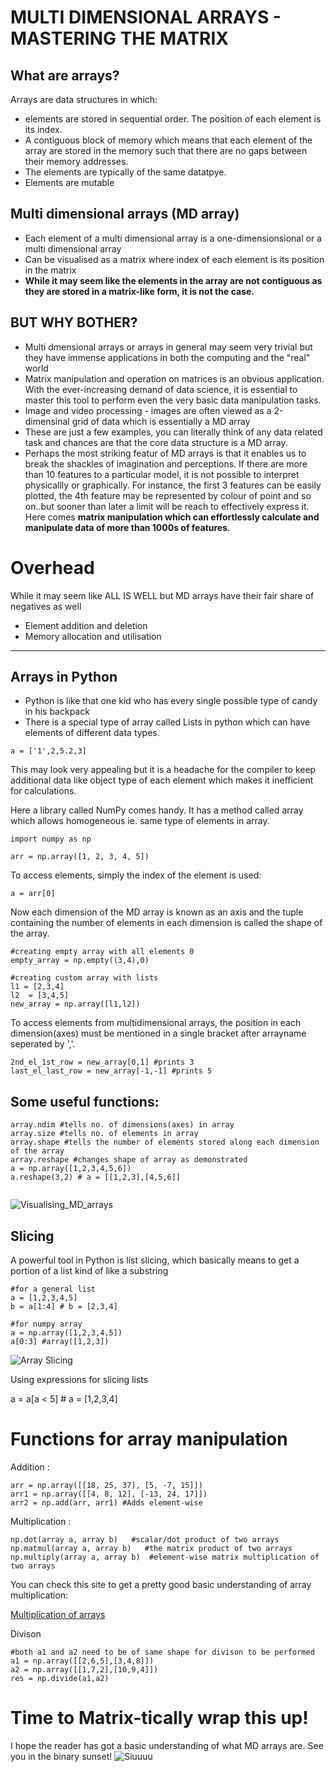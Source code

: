 # MULTI DIMENSIONAL ARRAYS - MASTERING THE MATRIX

## What are arrays?

Arrays are data structures in which:
 * elements are stored in sequential order. The position of each element is its index.
 * A contiguous block of memory which means that each element of the array are stored in the memory such that there are no gaps between their memory addresses.
 * The elements are typically of the same datatpye. 
 * Elements are mutable 

 ## Multi dimensional arrays (MD array)

 * Each element of a multi dimensional array is a one-dimensionsional or a multi dimensional array
 * Can be visualised as a matrix where index of each element is its position in the matrix
 * **While it may seem like the elements in the array are not contiguous as they are stored in a matrix-like form, it is not the case.**

## BUT WHY BOTHER?

* Multi dmensional arrays or arrays in general may seem very trivial but they have immense applications in both the computing and the "real" world
* Matrix manipulation and operation on matrices is an obvious application. With the ever-increasing demand of data science, it is essential to master this tool to perform even the very basic data manipulation tasks.
* Image and video processing - images are often viewed as a 2-dimensinal grid of data which is essentially a MD array
* These are just a few examples, you can literally think of any data related task and chances are that the core data structure is a MD array. 
* Perhaps the most striking featur of MD arrays is that it enables us to break the shackles of imagination and perceptions. If there are more than 10 features to a particular model, it is not possible to interpret physicallly or graphically. For instance, the first 3 features can be easily plotted, the 4th feature may be represented by colour of point and so on..but sooner than later a limit will be reach to effectively express it. Here comes **matrix manipulation which can effortlessly calculate and manipulate data of more than 1000s of features**.

# Overhead

While it may seem like ALL IS WELL but MD arrays have their fair share of negatives as well
* Element addition and deletion
* Memory allocation and utilisation

---

## Arrays in Python

* Python is like that one kid who has every single possible type of candy in his backpack
* There is a special type of array called Lists in python which can have elements of different data types.

`a = ['1',2,5.2,3]`

This may look very appealing but it is a headache for the compiler to keep additional data like object type of each element which makes it inefficient for calculations.

Here a library called NumPy comes handy. It has a method called array which allows homogeneous ie. same type of elements in array.

```
import numpy as np

arr = np.array([1, 2, 3, 4, 5])
```

To access elements, simply the index of the element is used:

```
a = arr[0]
```

Now each dimension of the MD array is known as an axis and the tuple containing the number of elements in each dimension is called the shape of the array.

```
#creating empty array with all elements 0
empty_array = np.empty((3,4),0)

#creating custom array with lists
l1 = [2,3,4]
l2  = [3,4,5]
new_array = np.array([l1,l2])
```

To access elements from multidimensional arrays, the position in each dimension(axes) must be mentioned in a single bracket after arrayname seperated by ','.

```
2nd_el_1st_row = new_array[0,1] #prints 3
last_el_last_row = new_array[-1,-1] #prints 5
```

## Some useful functions:

```
array.ndim #tells no. of dimensions(axes) in array
array.size #tells no. of elements in array
array.shape #tells the number of elements stored along each dimension of the array
array.reshape #changes shape of array as demonstrated
a = np.array([1,2,3,4,5,6])
a.reshape(3,2) # a = [[1,2,3],[4,5,6]]
 
```
![Visualising_MD_arrays](https://miro.medium.com/v2/resize:fit:828/format:webp/1*sxnhgeSptW8Jfol8XUyP-Q.png)


## Slicing

A powerful tool in Python is list slicing, which basically means to get a portion of a list kind of like a substring

```
#for a general list
a = [1,2,3,4,5]
b = a[1:4] # b = [2,3,4]

#for numpy array
a = np.array([1,2,3,4,5])
a[0:3] #array([1,2,3])
```
![Array Slicing](https://scipy-lectures.org/_images/numpy_indexing.png)


Using expressions for slicing lists

a = a[a < 5] # a  = [1,2,3,4]

# Functions for array manipulation

Addition :

```
arr = np.array([[18, 25, 37], [5, -7, 15]])
arr1 = np.array([[4, 8, 12], [-13, 24, 17]])
arr2 = np.add(arr, arr1) #Adds element-wise
```

Multiplication :

```
np.dot(array a, array b)   #scalar/dot product of two arrays
np.matmul(array a, array b)   #the matrix product of two arrays
np.multiply(array a, array b)  #element-wise matrix multiplication of two arrays
```
You can check this site to get a pretty good basic understanding of array multiplication:

[Multiplication of arrays](https://www.educative.io/blog/numpy-matrix-multiplication)


Divison


```
#both a1 and a2 need to be of same shape for divison to be performed
a1 = np.array([[2,6,5],[3,4,8]])
a2 = np.array([[1,7,2],[10,9,4]])
res = np.divide(a1,a2) 
```

# Time to Matrix-tically wrap this up!

I hope the reader has got a basic understanding of what MD arrays are. See you in the binary sunset!
![Siuuuu](https://programmerhumor.io/programming-memes/alone-debugging-your-code-at-3-am/)
